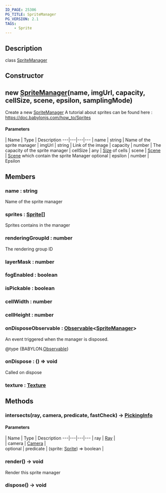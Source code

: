 ```yaml
---
ID_PAGE: 25306
PG_TITLE: SpriteManager
PG_VERSION: 2.1
TAGS:
    - Sprite
---
```

## Description

class [SpriteManager](/classes/3.0/SpriteManager)



## Constructor

## new [SpriteManager](/classes/3.0/SpriteManager)(name, imgUrl, capacity, cellSize, scene, epsilon, samplingMode)

Create a new [SpriteManager](/classes/3.0/SpriteManager)
A tutorial about sprites can be found here : https://doc.babylonjs.com/how_to/Sprites

#### Parameters
 | Name | Type | Description
---|---|---|---
 | name | string |      Name of the sprite manager
 | imgUrl | string |      Link of the image
 | capacity | number |      The capacity of the sprite manager
 | cellSize | any |      [Size](/classes/3.0/Size) of cells
 | scene | [Scene](/classes/3.0/Scene) |      [Scene](/classes/3.0/Scene) which contain the sprite Manager
optional | epsilon | number |      Epsilon
## Members

### name : string

Name of the sprite manager

### sprites : [Sprite](/classes/3.0/Sprite)[]

Sprites contains in the manager

### renderingGroupId : number

The rendering group ID

### layerMask : number



### fogEnabled : boolean



### isPickable : boolean



### cellWidth : number



### cellHeight : number



### onDisposeObservable : [Observable](/classes/3.0/Observable)&lt;[SpriteManager](/classes/3.0/SpriteManager)&gt;

An event triggered when the manager is disposed.

@type {BABYLON.[Observable](/classes/3.0/Observable)}

### onDispose : () =&gt; void

Called on dispose

### texture : [Texture](/classes/3.0/Texture)



## Methods

### intersects(ray, camera, predicate, fastCheck) &rarr; [PickingInfo](/classes/3.0/PickingInfo)



#### Parameters
 | Name | Type | Description
---|---|---|---
 | ray | [Ray](/classes/3.0/Ray) |    
 | camera | [Camera](/classes/3.0/Camera) |    
optional | predicate | (sprite: [Sprite](/classes/3.0/Sprite)) =&gt; boolean |    
### render() &rarr; void

Render this sprite manager
### dispose() &rarr; void


